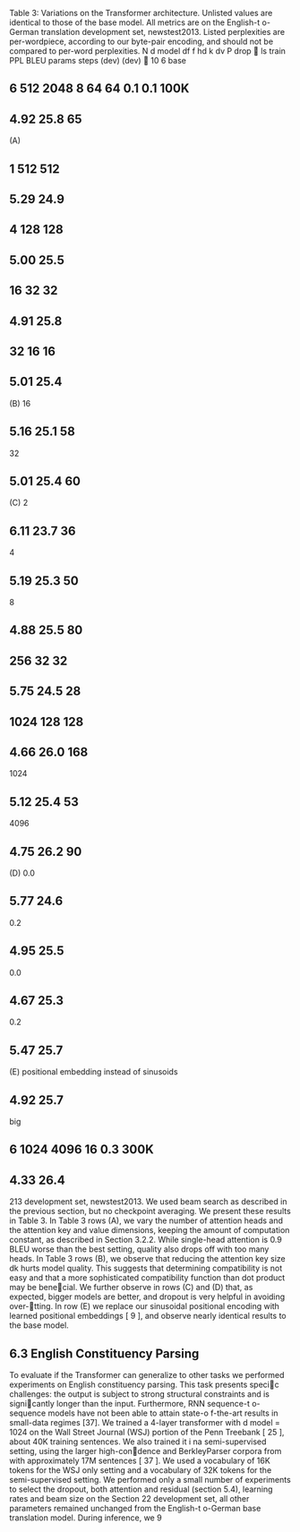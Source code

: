 Table 3: Variations on the Transformer architecture. Unlisted values are identical to those of the base model. All metrics are on the English-t o-German translation development set, newstest2013. Listed perplexities are per-wordpiece, according to our byte-pair encoding, and should not be compared to per-word perplexities. N d model df f hd k dv P drop  ls train PPL BLEU params steps (dev) (dev)  10 6 base


## 6 512 2048 8 64 64 0.1 0.1 100K


## 4.92 25.8 65

(A)


## 1 512 512


## 5.29 24.9


## 4 128 128


## 5.00 25.5


## 16 32 32


## 4.91 25.8


## 32 16 16


## 5.01 25.4

(B) 16


## 5.16 25.1 58

32


## 5.01 25.4 60

(C) 2


## 6.11 23.7 36

4


## 5.19 25.3 50

8


## 4.88 25.5 80


## 256 32 32


## 5.75 24.5 28


## 1024 128 128


## 4.66 26.0 168

1024


## 5.12 25.4 53

4096


## 4.75 26.2 90

(D) 0.0


## 5.77 24.6

0.2


## 4.95 25.5

0.0


## 4.67 25.3

0.2


## 5.47 25.7

(E) positional embedding instead of sinusoids


## 4.92 25.7

big


## 6 1024 4096 16 0.3 300K


## 4.33 26.4

213 development set, newstest2013. We used beam search as described in the previous section, but no checkpoint averaging. We present these results in Table 3. In Table 3 rows (A), we vary the number of attention heads and the attention key and value dimensions, keeping the amount of computation constant, as described in Section 3.2.2. While single-head attention is 0.9 BLEU worse than the best setting, quality also drops off with too many heads. In Table 3 rows (B), we observe that reducing the attention key size dk hurts model quality. This suggests that determining compatibility is not easy and that a more sophisticated compatibility function than dot product may be benecial. We further observe in rows (C) and (D) that, as expected, bigger models are better, and dropout is very helpful in avoiding over-tting. In row (E) we replace our sinusoidal positional encoding with learned positional embeddings [ 9 ], and observe nearly identical results to the base model.


## 6.3 English Constituency Parsing

To evaluate if the Transformer can generalize to other tasks we performed experiments on English constituency parsing. This task presents specic challenges: the output is subject to strong structural constraints and is signicantly longer than the input. Furthermore, RNN sequence-t o-sequence models have not been able to attain state-o f-the-art results in small-data regimes [37]. We trained a 4-layer transformer with d model = 1024 on the Wall Street Journal (WSJ) portion of the Penn Treebank [ 25 ], about 40K training sentences. We also trained it i na semi-supervised setting, using the larger high-condence and BerkleyParser corpora from with approximately 17M sentences [ 37 ]. We used a vocabulary of 16K tokens for the WSJ only setting and a vocabulary of 32K tokens for the semi-supervised setting. We performed only a small number of experiments to select the dropout, both attention and residual (section 5.4), learning rates and beam size on the Section 22 development set, all other parameters remained unchanged from the English-t o-German base translation model. During inference, we 9